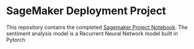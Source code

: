 # SageMaker Deployment Project

This repository contains the completed [Sagemaker Project Notebook](https://github.com/theneuralbeing/sagemaker-sentiment-analysis/blob/master/Sagemaker_Project/SageMaker%20Project.ipynb). The sentiment analysis model is a Recurrent Neural Network model built in Pytorch
